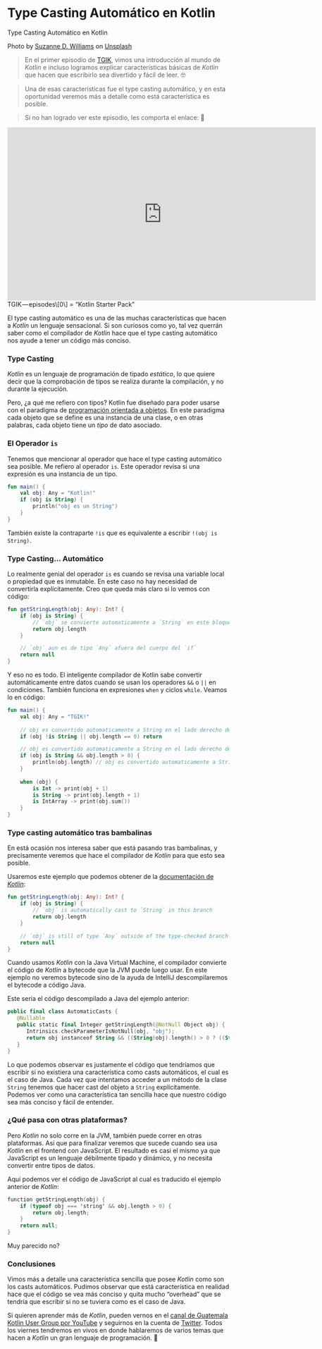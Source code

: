 # Type Casting Automático en Kotlin

Type Casting Automático en Kotlin

Photo by [Suzanne D. Williams](https://unsplash.com/@scw1217?utm_source=medium&utm_medium=referral) on [Unsplash](https://unsplash.com?utm_source=medium&utm_medium=referral)

> En el primer episodio de [TGIK](https://youtu.be/G-Oyo1fCD_E), vimos una introducción al mundo de *Kotlin* e incluso logramos explicar características básicas de *Kotlin* que hacen que escribirlo sea divertido y fácil de leer. 🤓

> Una de esas características fue el type casting automático, y en esta oportunidad veremos más a detalle como está característica es posible.

> Si no han logrado ver este episodio, les comporta el enlace: 👀

<iframe src="https://youtu.be/G-Oyo1fCD_E" width="700" height="393" frameborder="0" scrolling="no"></iframe>
TGIK — episodes\[0\] = “Kotlin Starter Pack”

El type casting automático es una de las muchas características que hacen a *Kotlin* un lenguaje sensacional. Si son curiosos como yo, tal vez querrán saber como el compilador de *Kotlin* hace que el type casting automático nos ayude a tener un código más conciso.

### Type Casting

*Kotlin* es un lenguaje de programación de tipado *estático*, lo que quiere decir que la comprobación de tipos se realiza durante la compilación, y no durante la ejecución.

Pero, ¿a qué me refiero con tipos? Kotlin fue diseñado para poder usarse con el paradigma de [programación orientada a objetos](https://es.wikipedia.org/wiki/Programaci%C3%B3n_orientada_a_objetos). En este paradigma cada objeto que se define es una instancia de una clase, o en otras palabras, cada objeto tiene un *tipo* de dato asociado.

### El Operador `is`

Tenemos que mencionar al operador que hace el type casting automático sea posible. Me refiero al operador `is`. Este operador revisa si una expresión es una instancia de un tipo.

``` kotlin
fun main() {
    val obj: Any = "Kotlin!"
    if (obj is String) {
        println("obj es un String")
    }
}
```

También existe la contraparte `!is` que es equivalente a escribir `!(obj is String)`.

### Type Casting… Automático

Lo realmente genial del operador `is` es cuando se revisa una variable local o propiedad que es inmutable. En este caso no hay necesidad de convertirla explícitamente. Creo que queda más claro si lo vemos con código:

``` kotlin
fun getStringLength(obj: Any): Int? {
    if (obj is String) {
        // `obj` se convierte automaticamente a `String` en este bloque
        return obj.length
    }

    // `obj` aun es de tipo `Any` afuera del cuerpo del `if`
    return null
}
```

Y eso no es todo. El inteligente compilador de Kotlin sabe convertir automáticamente entre datos cuando se usan los operadores `&&` o `||` en condiciones. También funciona en expresiones `when` y ciclos `while`. Veamos lo en código:

``` kotlin
fun main() {
    val obj: Any = "TGIK!"
    
    // obj es convertido automaticamente a String en el lado derecho de `||`
    if (obj !is String || obj.length == 0) return

    // obj es convertido automaticamente a String en el lado derecho de `&&`
    if (obj is String && obj.length > 0) {
        println(obj.length) // obj es convertido automaticamente a String
    }
    
    when (obj) {
    	is Int -> print(obj + 1)
    	is String -> print(obj.length + 1)
    	is IntArray -> print(obj.sum())
    }
}
```

### Type casting automático tras bambalinas

En está ocasión nos interesa saber que está pasando tras bambalinas, y precisamente veremos que hace el compilador de *Kotlin* para que esto sea posible.

Usaremos este ejemplo que podemos obtener de la [documentación de *Kotlin*](https://kotlinlang.org/docs/reference/basic-syntax.html#using-type-checks-and-automatic-casts):

``` kotlin
fun getStringLength(obj: Any): Int? {
    if (obj is String) {
        // `obj` is automatically cast to `String` in this branch
        return obj.length
    }

    // `obj` is still of type `Any` outside of the type-checked branch
    return null
}
```

Cuando usamos *Kotlin* con la Java Virtual Machine, el compilador convierte el código de *Kotlin* a bytecode que la JVM puede luego usar. En este ejemplo no veremos bytecode sino de la ayuda de IntelliJ descompilaremos el bytecode a código Java.

Este seria el código descompilado a Java del ejemplo anterior:

``` kotlin
public final class AutomaticCasts {
   @Nullable
   public static final Integer getStringLength(@NotNull Object obj) {
      Intrinsics.checkParameterIsNotNull(obj, "obj");
      return obj instanceof String && ((String)obj).length() > 0 ? ((String)obj).length() : null;
   }
}
```

Lo que podemos observar es justamente el código que tendríamos que escribir si no existiera una característica como casts automáticos, el cual es el caso de Java. Cada vez que intentamos acceder a un método de la clase `String` tenemos que hacer cast del objeto a `String` explícitamente. Podemos ver como una característica tan sencilla hace que nuestro código sea más conciso y fácil de entender.

### ¿Qué pasa con otras plataformas?

Pero *Kotlin* no solo corre en la JVM, también puede correr en otras plataformas. Así que para finalizar veremos que sucede cuando sea usa *Kotlin* en el frontend con JavaScript. El resultado es casi el mismo ya que JavaScript es un lenguaje débilmente tipado y dinámico, y no necesita convertir entre tipos de datos.

Aquí podemos ver el código de JavaScript al cual es traducido el ejemplo anterior de *Kotlin*:

``` kotlin
function getStringLength(obj) {
    if (typeof obj === 'string' && obj.length > 0) {
        return obj.length;
    }
    return null;
}
```

Muy parecido no?

### Conclusiones

Vimos más a detalle una característica sencilla que posee *Kotlin* como son los casts automáticos. Pudimos observar que está característica en realidad hace que el código se vea más conciso y quita mucho “overhead” que se tendría que escribir si no se tuviera como es el caso de Java.

Si quieren aprender más de *Kotlin*, pueden vernos en el [canal de Guatemala Kotlin User Group por YouTube](https://www.youtube.com/@GuateKUG) y seguirnos en la cuenta de [Twitter](https://twitter.com/GuateKUG). Todos los viernes tendremos en vivos en donde hablaremos de varios temas que hacen a *Kotlin* un gran lenguaje de programación. 🥳